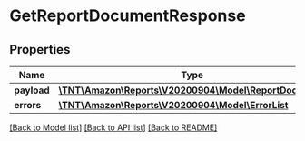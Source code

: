 # GetReportDocumentResponse

## Properties
Name | Type | Description | Notes
------------ | ------------- | ------------- | -------------
**payload** | [**\TNT\Amazon\Reports\V20200904\Model\ReportDocument**](ReportDocument.md) |  | [optional] 
**errors** | [**\TNT\Amazon\Reports\V20200904\Model\ErrorList**](ErrorList.md) |  | [optional] 

[[Back to Model list]](../README.md#documentation-for-models) [[Back to API list]](../README.md#documentation-for-api-endpoints) [[Back to README]](../README.md)


